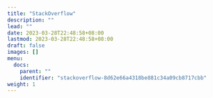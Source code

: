 ```yaml
---
title: "StackOverflow"
description: ""
lead: ""
date: 2023-03-28T22:48:58+08:00
lastmod: 2023-03-28T22:48:58+08:00
draft: false
images: []
menu:
  docs:
    parent: ""
    identifier: "stackoverflow-8d62e66a4318be881c34a09cb8717cbb"
weight: 1
---
```

